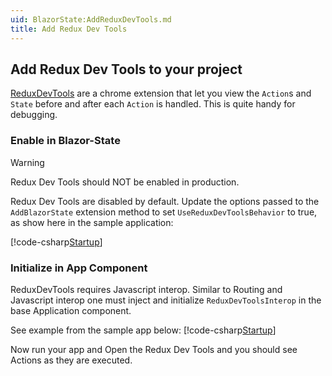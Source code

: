 ```yaml
---
uid: BlazorState:AddReduxDevTools.md
title: Add Redux Dev Tools
---
```


## Add Redux Dev Tools to your project

[ReduxDevTools](https://chrome.google.com/webstore/detail/redux-devtools/lmhkpmbekcpmknklioeibfkpmmfibljd) are a chrome extension that let you view the `Action`s and `State` before and after each `Action` is handled.
This is quite handy for debugging.

### Enable in Blazor-State

> [!WARNING]
> Redux Dev Tools should NOT be enabled in production.

Redux Dev Tools are disabled by default.  Update the options passed to the `AddBlazorState` extension method to set `UseReduxDevToolsBehavior` to true, as show here in the sample application:

[!code-csharp[Startup](../../Samples/Tutorial/Sample/Client/Program.cs?highlight=16 "Code Link")]

### Initialize in App Component

ReduxDevTools requires Javascript interop. Similar to Routing and Javascript interop one must inject and initialize `ReduxDevToolsInterop` in the base Application component.

See example from the sample app below:
[!code-csharp[Startup](../../Samples/Tutorial/Sample/Client/App.razor.cs?highlight=12,19 "Code Link")]

Now run your app and Open the Redux Dev Tools and you should see Actions as they are executed.
